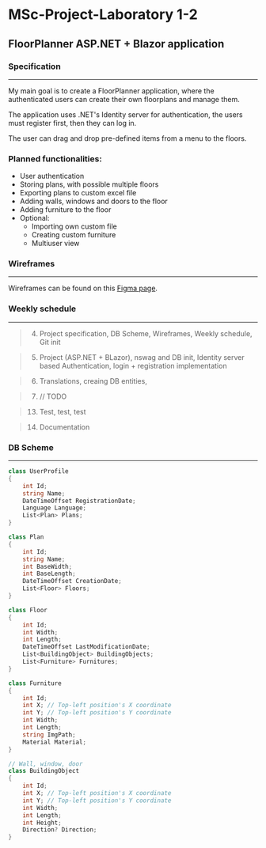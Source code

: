# MSc-Project-Laboratory 1-2

## FloorPlanner ASP.NET + Blazor application

### Specification

----

My main goal is to create a FloorPlanner application, where the authenticated users can create their own floorplans and manage them.

The application uses .NET's Identity server for authentication, the users must register first, then they can log in.

The user can drag and drop pre-defined items from a menu to the floors.

### Planned functionalities:

- User authentication
- Storing plans, with possible multiple floors
- Exporting plans to custom excel file
- Adding walls, windows and doors to the floor
- Adding furniture to the floor
- Optional:
    - Importing own custom file
    - Creating custom furniture
    - Multiuser view

### Wireframes

----

Wireframes can be found on this [Figma page](https://www.figma.com/file/T7iCeyFWDbHn5t4UU6zhn2/FloorPlanner?t=xHwSmCKcp177H2HJ-1).

### Weekly schedule

----

>4. Project specification, DB Scheme, Wireframes, Weekly schedule, Git init

>5. Project (ASP.NET + BLazor), nswag and DB init, Identity server based Authentication, login + registration implementation

>6. Translations, creaing DB entities,  

>7. // TODO

>13. Test, test, test

>14. Documentation

### DB Scheme

----

```cs
class UserProfile
{
    int Id;
    string Name;
    DateTimeOffset RegistrationDate;
    Language Language;
    List<Plan> Plans;
}

class Plan
{
    int Id;
    string Name;
    int BaseWidth;
    int BaseLength;
    DateTimeOffset CreationDate;
    List<Floor> Floors;
}

class Floor
{
    int Id;
    int Width;
    int Length;
    DateTimeOffset LastModificationDate;
    List<BuildingObject> BuildingObjects;
    List<Furniture> Furnitures;
}

class Furniture
{
    int Id;
    int X; // Top-left position's X coordinate
    int Y; // Top-left position's Y coordinate
    int Width;
    int Length;
    string ImgPath;
    Material Material;
}

// Wall, window, door
class BuildingObject
{
    int Id;
    int X; // Top-left position's X coordinate
    int Y; // Top-left position's Y coordinate
    int Width;
    int Length;
    int Height;
    Direction? Direction;
}

```